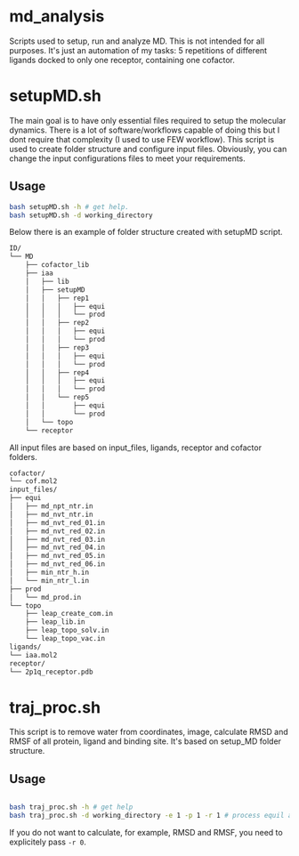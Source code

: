# md_analysis
Scripts used to setup, run and analyze MD. This is not intended for all purposes. It's just an automation of my tasks: 5 repetitions of different ligands docked to only one receptor, containing one cofactor.
# setupMD.sh
The main goal is to have only essential files required to setup the molecular dynamics. There is a lot of software/workflows capable of doing this but I dont require that complexity (I used to use FEW workflow).
This script is used to create folder structure and configure input files.
Obviously, you can change the input configurations files to meet your requirements.
## Usage
```bash
bash setupMD.sh -h # get help.
bash setupMD.sh -d working_directory 
```
Below there is an example of folder structure created with setupMD script.
```bash
ID/
└── MD
    ├── cofactor_lib
    ├── iaa
    │   ├── lib
    │   ├── setupMD
    │   │   ├── rep1
    │   │   │   ├── equi
    │   │   │   └── prod
    │   │   ├── rep2
    │   │   │   ├── equi
    │   │   │   └── prod
    │   │   ├── rep3
    │   │   │   ├── equi
    │   │   │   └── prod
    │   │   ├── rep4
    │   │   │   ├── equi
    │   │   │   └── prod
    │   │   └── rep5
    │   │       ├── equi
    │   │       └── prod
    │   └── topo
    └── receptor
```
All input files are based on input_files, ligands, receptor and cofactor folders.
```bash
cofactor/
└── cof.mol2
input_files/
├── equi
│   ├── md_npt_ntr.in
│   ├── md_nvt_ntr.in
│   ├── md_nvt_red_01.in
│   ├── md_nvt_red_02.in
│   ├── md_nvt_red_03.in
│   ├── md_nvt_red_04.in
│   ├── md_nvt_red_05.in
│   ├── md_nvt_red_06.in
│   ├── min_ntr_h.in
│   └── min_ntr_l.in
├── prod
│   └── md_prod.in
└── topo
    ├── leap_create_com.in
    ├── leap_lib.in
    ├── leap_topo_solv.in
    └── leap_topo_vac.in
ligands/
└── iaa.mol2
receptor/
└── 2p1q_receptor.pdb
```
# traj_proc.sh
This script is to remove water from coordinates, image, calculate RMSD and RMSF of all protein, ligand and binding site.
It's based on setup_MD folder structure.
## Usage
```bash

bash traj_proc.sh -h # get help
bash traj_proc.sh -d working_directory -e 1 -p 1 -r 1 # process equil and prod phase. Also, calculate RMSD/F
```
If you do not want to calculate, for example, RMSD and RMSF, you need to explicitely pass `-r 0`.
